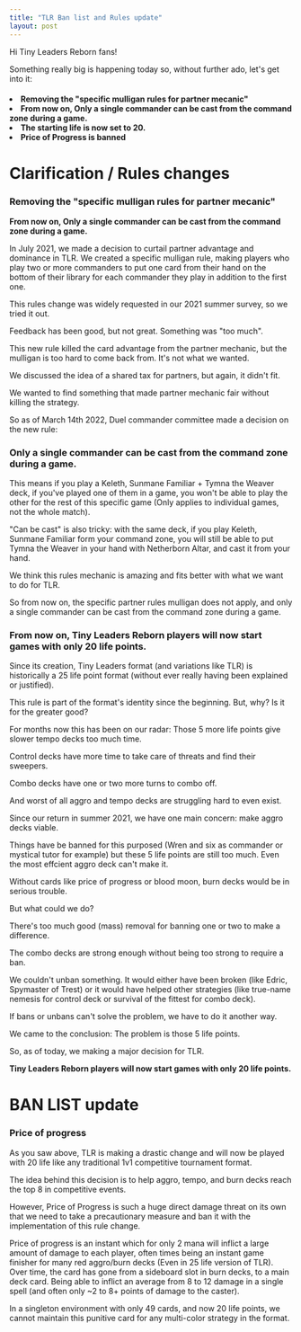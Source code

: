 ```yaml
---
title: "TLR Ban list and Rules update"
layout: post
---
```


Hi Tiny Leaders Reborn fans!

Something really big is happening today so, without further ado, let's get into it:

<h4>
    <li>Removing the "specific mulligan rules for partner mecanic"</li>
    <li>From now on, Only a single commander can be cast from the command zone during a game.</li>
    <li>The starting life is now set to 20.</li>
    <li>Price of Progress is banned</li>
</h4>




# Clarification / Rules changes

### Removing the "specific mulligan rules for partner mecanic"

**From now on, Only a single commander can be cast from the command zone during a game.**

In July 2021, we made a decision to curtail partner advantage and dominance in TLR. We created a specific mulligan rule, making players who play two or more commanders to put one card from their hand on the bottom of their library for each commander they play in addition to the first one.

This rules change was widely requested in our 2021 summer survey, so we tried it out.

Feedback has been good, but not great. Something was "too much".

This new rule killed the card advantage from the partner mechanic, but the mulligan is too hard to come back from. It's not what we wanted.

We discussed the idea of a shared tax for partners, but again, it didn't fit.

We wanted to find something that made partner mechanic fair without killing the strategy.

So as of March 14th 2022, Duel commander committee made a decision on the new rule:

### Only a single commander can be cast from the command zone during a game.

This means if you play a Keleth, Sunmane Familiar + Tymna the Weaver deck, if you've played one of them in a game, you won't be able to play the other for the rest of this specific game (Only applies to individual games, not the whole match).

"Can be cast" is also tricky: with the same deck, if you play Keleth, Sunmane Familiar form your command zone, you will still be able to put Tymna the Weaver in your hand with Netherborn Altar, and cast it from your hand.

We think this rules mechanic is amazing and fits better with what we want to do for TLR.

So from now on, the specific partner rules mulligan does not apply, and only a single commander can be cast from the command zone during a game.


### From now on, Tiny Leaders Reborn players will now start games with only 20 life points.

Since its creation, Tiny Leaders format (and variations like TLR) is historically a 25 life point format (without ever really having been explained or justified).

This rule is part of the format's identity since the beginning. But, why? Is it for the greater good?

For months now this has been on our radar: Those 5 more life points give slower tempo decks too much time.

Control decks have more time to take care of threats and find their sweepers.

Combo decks have one or two more turns to combo off.

And worst of all aggro and tempo decks are struggling hard to even exist.

Since our return in summer 2021, we have one main concern: make aggro decks viable.

Things have be banned for this purposed (Wren and six as commander or mystical tutor for example) but these 5 life points are still too much. Even the most effcient aggro deck can't make it.

Without cards like price of progress or blood moon, burn decks would be in serious trouble.

But what could we do?

There's too much good (mass) removal for banning one or two to make a difference.

The combo decks are strong enough without being too strong to require a ban.

We couldn't unban something. It would either have been broken (like Edric, Spymaster of Trest) or it would have helped other strategies (like true-name nemesis for control deck or survival of the fittest for combo deck).

If bans or unbans can't solve the problem, we have to do it another way.

We came to the conclusion: The problem is those 5 life points.

So, as of today, we making a major decision for TLR.

**Tiny Leaders Reborn players will now start games with only 20 life points.**


# BAN LIST update

### Price of progress

As you saw above, TLR is making a drastic change and will now be played with 20 life like any traditional 1v1 competitive tournament format.

The idea behind this decision is to help aggro, tempo, and burn decks reach the top 8 in competitive events.

However, Price of Progress is such a huge direct damage threat on its own that we need to take a precautionary measure and ban it with the implementation of this rule change.

Price of progress is an instant which for only 2 mana will inflict a large amount of damage to each player, often times being an instant game finisher for many red aggro/burn decks (Even in 25 life version of TLR). Over time, the card has gone from a sideboard slot in burn decks, to a main deck card. Being able to inflict an average from 8 to 12  damage in a single spell (and often only ~2 to 8+ points of damage to the caster).

In a singleton environment with only 49 cards, and now 20 life points, we cannot maintain this punitive card for any multi-color strategy in the format.

